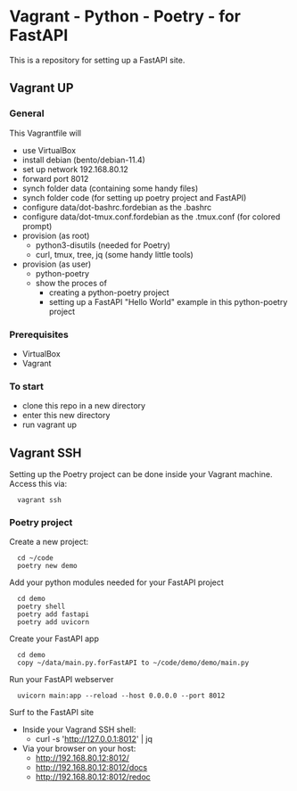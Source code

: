 # Vagrant - Python - Poetry - for FastAPI

This is a repository for setting up a FastAPI site.

## Vagrant UP

### General

This Vagrantfile will
- use VirtualBox
- install debian (bento/debian-11.4)
- set up network 192.168.80.12
- forward port 8012
- synch folder data (containing some handy files)
- synch folder code (for setting up poetry project and FastAPI)
- configure data/dot-bashrc.fordebian as the .bashrc
- configure data/dot-tmux.conf.fordebian as the .tmux.conf (for colored prompt)
- provision (as root)
  - python3-disutils (needed for Poetry)
  - curl, tmux, tree, jq (some handy little tools)
- provision (as user)
  - python-poetry
  - show the proces of
    - creating a python-poetry project
    - setting up a FastAPI "Hello World" example in this python-poetry project

### Prerequisites

- VirtualBox
- Vagrant

### To start

- clone this repo in a new directory
- enter this new directory
- run
      vagrant up


## Vagrant SSH

Setting up the Poetry project can be done inside your Vagrant machine.  
Access this via:

      vagrant ssh

### Poetry project

Create a new project:

      cd ~/code
      poetry new demo

Add your python modules needed for your FastAPI project

      cd demo
      poetry shell
      poetry add fastapi
      poetry add uvicorn

Create your FastAPI app

      cd demo
      copy ~/data/main.py.forFastAPI to ~/code/demo/demo/main.py

Run your FastAPI webserver

      uvicorn main:app --reload --host 0.0.0.0 --port 8012

Surf to the FastAPI site

- Inside your Vagrand SSH shell:
  - curl -s 'http://127.0.0.1:8012' | jq
- Via your browser on your host:
  - http://192.168.80.12:8012/
  - http://192.168.80.12:8012/docs
  - http://192.168.80.12:8012/redoc
